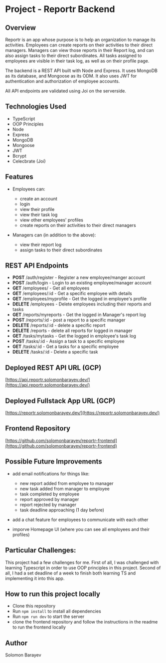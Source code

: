 # Project - Reportr Backend

## Overview

Reportr is an app whose purpose is to help an organization to manage its activities. Employees can create reports on their activities to their direct managers. Managers can view those reports in their
Report log, and can also assign tasks to their direct subordinates. All tasks assigned to employees are visible in their task log, as well as on their profile page.

The backend is a REST API built with Node and Express. It uses MongoDB as its database, and Mongoose as its ODM. It also uses JWT for authentication and authorization of employee accounts.

All API endpoints are validated using Joi on the serverside.

## Technologies Used

-   TypeScript
-   OOP Principles
-   Node
-   Express
-   MongoDB
-   Mongoose
-   JWT
-   Bcrypt
-   Celecbrate (Joi)

## Features

-   Employees can:

    -   create an account
    -   login
    -   view their profile
    -   view their task log
    -   view other employees' profiles
    -   create reports on their activities to their direct managers

-   Managers can (in addition to the above):

    -   view their report log
    -   assign tasks to their direct subordinates

## REST API Endpoints

-   **POST** /auth/register - Register a new employee/manger account
-   **POST** /auth/login - Login to an existing employee/manager account
-   **GET** /employees/ - Get all employees
-   **GET** /employees/:id - Get a specific employee with details
-   **GET** /employees/myprofile - Get the logged in employee's profile
-   **DELETE** /employees - Delete employees including their reports and tasks
-   **GET** /reports/myreports - Get the logged in Manager's report log
-   **POST** /reports/:id - post a report to a specific manager
-   **DELETE** /reports/:id - delete a specific report
-   **DELETE** /reports - delete all reports for logged in manager
-   **GET** /tasks/mytasks - Get the logged in employee's task log
-   **POST** /tasks/:id - Assign a task to a specific employee
-   **GET** /tasks/:id - Get a tasks for a specific employee
-   **DELETE** /tasks/:id - Delete a specific task

## Deployed REST API URL (GCP)

[https://api.reportr.solomonbarayev.dev/](https://api.reportr.solomonbarayev.dev/)

## Deployed Fullstack App URL (GCP)

[https://reportr.solomonbarayev.dev/](https://reportr.solomonbarayev.dev/)

## Frontend Repository

[https://github.com/solomonbarayev/reportr-frontend](https://github.com/solomonbarayev/reportr-frontend)

## Possible Future Improvements

-   add email notifications for things like:

    -   new report added from employee to manager
    -   new task added from manager to employee
    -   task completed by employee
    -   report approved by manager
    -   report rejected by manager
    -   task deadline approaching (1 day before)

-   add a chat feature for employees to communicate with each other
-   imporve Homepage UI (where you can see all employees and their profiles)

## Particular Challenges:

This project had a few challenges for me. First of all, I was challenged with learning Typescript in order to use OOP principles in this project. Second of all, I had a set deadline of a week to
finish both learning TS and implementing it into this app.

## How to run this project locally

-   Clone this repository
-   Run `npm install` to install all dependencies
-   Run `npm run dev` to start the server
-   clone the frontend repository and follow the instructions in the readme to run the frontend locally

## Author

Solomon Barayev
